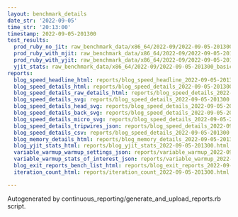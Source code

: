 ```yaml
---
layout: benchmark_details
date_str: '2022-09-05'
time_str: '20:13:00'
timestamp: 2022-09-05-201300
test_results:
  prod_ruby_no_jit: raw_benchmark_data/x86_64/2022-09/2022-09-05-201300_basic_benchmark_prod_ruby_no_jit.json
  prod_ruby_with_mjit: raw_benchmark_data/x86_64/2022-09/2022-09-05-201300_basic_benchmark_prod_ruby_with_mjit.json
  prod_ruby_with_yjit: raw_benchmark_data/x86_64/2022-09/2022-09-05-201300_basic_benchmark_prod_ruby_with_yjit.json
  yjit_stats: raw_benchmark_data/x86_64/2022-09/2022-09-05-201300_basic_benchmark_yjit_stats.json
reports:
  blog_speed_headline_html: reports/blog_speed_headline_2022-09-05-201300.html
  blog_speed_details_html: reports/blog_speed_details_2022-09-05-201300.html
  blog_speed_details_raw_details_html: reports/blog_speed_details_2022-09-05-201300.raw_details.html
  blog_speed_details_svg: reports/blog_speed_details_2022-09-05-201300.svg
  blog_speed_details_head_svg: reports/blog_speed_details_2022-09-05-201300.head.svg
  blog_speed_details_back_svg: reports/blog_speed_details_2022-09-05-201300.back.svg
  blog_speed_details_micro_svg: reports/blog_speed_details_2022-09-05-201300.micro.svg
  blog_speed_details_tripwires_json: reports/blog_speed_details_2022-09-05-201300.tripwires.json
  blog_speed_details_csv: reports/blog_speed_details_2022-09-05-201300.csv
  blog_memory_details_html: reports/blog_memory_details_2022-09-05-201300.html
  blog_yjit_stats_html: reports/blog_yjit_stats_2022-09-05-201300.html
  variable_warmup_warmup_settings_json: reports/variable_warmup_2022-09-05-201300.warmup_settings.json
  variable_warmup_stats_of_interest_json: reports/variable_warmup_2022-09-05-201300.stats_of_interest.json
  blog_exit_reports_bench_list_html: reports/blog_exit_reports_2022-09-05-201300.bench_list.html
  iteration_count_html: reports/iteration_count_2022-09-05-201300.html

---
```

Autogenerated by continuous_reporting/generate_and_upload_reports.rb script.
